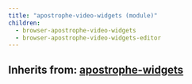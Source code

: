 ```yaml
---
title: "apostrophe-video-widgets (module)"
children:
  - browser-apostrophe-video-widgets
  - browser-apostrophe-video-widgets-editor
---
```

## Inherits from: [apostrophe-widgets](../apostrophe-widgets/index.html)

